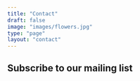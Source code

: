```yaml
---
title: "Contact"
draft: false
image: "images/flowers.jpg"
type: "page"
layout: "contact"
---
```

## Subscribe to our mailing list